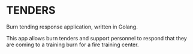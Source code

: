 # TENDERS

Burn tending response application, written in Golang.

This app allows burn tenders and support personnel to respond that they are coming to a training burn for a fire training center.
